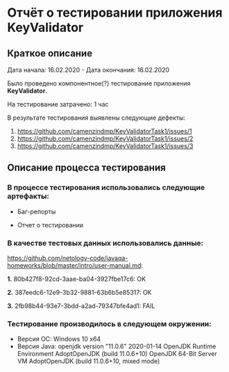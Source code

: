 # Отчёт о тестировании приложения KeyValidator #
## Краткое описание ##
Дата начала: 16.02.2020 - Дата окончания: 16.02.2020 

Было проведено компонентное(?) тестирование приложения **KeyValidator**.

На тестирование затрачено: 1 час

В результате тестирования выявлены следующие дефекты:

1. https://github.com/camenzindmp/KeyValidatorTask1/issues/1
1. https://github.com/camenzindmp/KeyValidatorTask1/issues/2
1. https://github.com/camenzindmp/KeyValidatorTask1/issues/3

## Описание процесса тестирования ##

### В процессе тестирования использовались следующие артефакты: ###

* Баг-репорты

* Отчет о тестировании

### В качестве тестовых данных использовались данные: 

https://github.com/netology-code/javaqa-homeworks/blob/master/intro/user-manual.md:

**1.** 80b427f8-92cd-3aae-ba04-3927fbe17c6: OK

**2.** 387eedc6-12e9-3b32-9881-63b6b5e85317: OK

**3.** 2fb98b44-93e7-3bdd-a2ad-79347bfe4ad1: FAIL

### Тестирование производилось в следующем окружении: ###
* Версия ОС: Windows 10 x64
* Версия Java: openjdk version "11.0.6" 2020-01-14
OpenJDK Runtime Environment AdoptOpenJDK (build 11.0.6+10)
OpenJDK 64-Bit Server VM AdoptOpenJDK (build 11.0.6+10, mixed mode)
